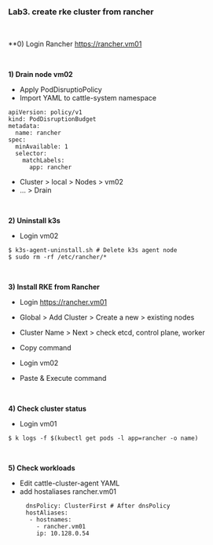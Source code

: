 ### Lab3. create rke cluster from rancher

&nbsp;

**0) Login Rancher https://rancher.vm01

&nbsp;

**1) Drain node vm02**

- Apply PodDisruptioPolicy
- Import YAML to cattle-system namespace
~~~
apiVersion: policy/v1
kind: PodDisruptionBudget
metadata:
  name: rancher
spec:
  minAvailable: 1
  selector:
    matchLabels:
      app: rancher
~~~

- Cluster > local > Nodes > vm02
- ... > Drain

&nbsp;

**2) Uninstall k3s**

- Login vm02

~~~
$ k3s-agent-uninstall.sh # Delete k3s agent node
$ sudo rm -rf /etc/rancher/* 
~~~

&nbsp;

**3) Install RKE from Rancher**

- Login https://rancher.vm01

- Global > Add Cluster > Create a new > existing nodes
- Cluster Name > Next > check etcd, control plane, worker
- Copy command
- Login vm02
- Paste & Execute command

&nbsp;


**4) Check cluster status**

- Login vm01

~~~
$ k logs -f $(kubectl get pods -l app=rancher -o name)
~~~

&nbsp;

**5) Check workloads**

- Edit cattle-cluster-agent YAML
- add hostaliases rancher.vm01

~~~
     dnsPolicy: ClusterFirst # After dnsPolicy 
     hostAliases:
      - hostnames:
        - rancher.vm01
        ip: 10.128.0.54
~~~
